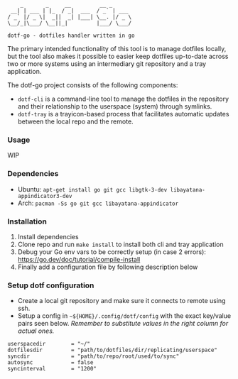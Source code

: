 ```
    _       _     __         __ _
 __| | ___ | |_  / _|  ___  / _` | ___
/ _` |/ _ \|  _||  _| |___| \__. |/ _ \
\__/_|\___/ \__||_|         |___/ \___/

dotf-go - dotfiles handler written in go
```
The primary intended functionality of this tool is to manage dotfiles locally, but the tool also
makes it possible to easier keep dotfiles up-to-date across two or more systems using an
intermediary git repository and a tray application.

The dotf-go project consists of the following components:
- `dotf-cli` is a command-line tool to manage the dotfiles in the repository and their relationship
	to the userspace (system) through symlinks.
- `dotf-tray` is a trayicon-based process that facilitates automatic updates between the local repo and the remote.

### Usage
WIP

### Dependencies
- Ubuntu: `apt-get install go git gcc libgtk-3-dev libayatana-appindicator3-dev`
- Arch: `pacman -Ss go git gcc libayatana-appindicator`

### Installation
1. Install dependencies
2. Clone repo and run `make install` to install both cli and tray application
3. Debug your Go env vars to be correctly setup (in case 2 errors): https://go.dev/doc/tutorial/compile-install
4. Finally add a configuration file by following description below

### Setup dotf configuration
- Create a local git repository and make sure it connects to remote using ssh.
- Setup a config in `~${HOME}/.config/dotf/config` with the exact key/value pairs seen below. *Remember to substitute values in the right column for actual ones.*
```
userspacedir        = "~/"
dotfilesdir         = "path/to/dotfiles/dir/replicating/userspace"
syncdir             = "path/to/repo/root/used/to/sync"
autosync            = false
syncinterval        = "1200"
```

